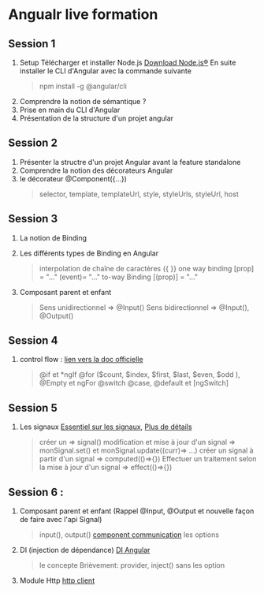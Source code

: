 # Angualr live formation

## Session 1

1. Setup
    Télécharger et installer Node.js [Download Node.js®](https://nodejs.org/en/download/package-manager)
    En suite installer le CLI d'Angular avec la commande suivante
    > npm install -g @angular/cli
2. Comprendre la notion de sémantique ?
3. Prise en main du CLI d'Angular
4. Présentation de la structure d'un projet angular

## Session 2

1. Présenter la structre d'un projet Angular avant la feature standalone
2. Comprendre la notion des décorateurs Angular
3. le décorateur @Component({...})
   > selector, template, templateUrl, style, styleUrls, styleUrl, host

## Session 3

1. La notion de Binding
2. Les différents types de Binding en Angular
    > interpolation de chaîne de caractères {{ }}
    > one way binding [prop] = "..."
    > (event)= "..."
    > to-way Binding [(prop)] = "..."

3. Composant parent et enfant
    > Sens unidirectionnel => @Input()
    > Sens bidirectionnel => @Input(), @Output()

## Session 4

1. control flow : [lien vers la doc officielle](https://angular.dev/guide/templates/control-flow)
   > @if et *ngIf
   > @for ($count, $index, $first, $last, $even, $odd ), @Empty et ngFor
   > @switch @case, @default et [ngSwitch]

## Session 5

1. Les signaux [Essentiel sur les signaux](https://angular.dev/essentials/signals), [Plus de détails](https://angular.dev/guide/signals)
   > créer un => signal()
   > modification et mise à jour d'un signal => monSignal.set() et monSignal.update((curr)=> ...)
   > créer un signal à partir d'un signal => computed(()=>{})
   > Effectuer un traitement selon la mise à jour d'un signal => effect(()=>{})


## Session 6 : 

1. Composant parent et enfant (Rappel @Input, @Output et nouvelle façon de faire avec l'api Signal)
   > input(), output() [component communication](https://angular.dev/guide/components/inputs)
   > les options
2. DI (injection de dépendance) [DI Angular](https://angular.dev/guide/di/dependency-injection)
    > le concepte
    > Brièvement: provider, inject() sans les option
2. Module Http [http client](https://angular.dev/guide/http)
